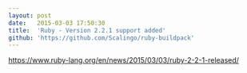```yaml
---
layout:	post
date:	2015-03-03 17:50:30
title:	'Ruby - Version 2.2.1 support added'
github: 'https://github.com/Scalingo/ruby-buildpack'
---
```


https://www.ruby-lang.org/en/news/2015/03/03/ruby-2-2-1-released/
